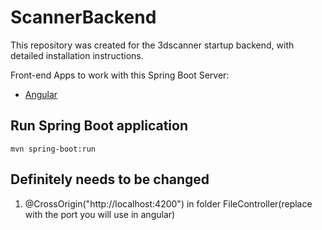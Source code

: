 # ScannerBackend
This repository was created for the 3dscanner startup backend, with detailed installation instructions.


Front-end Apps to work with this Spring Boot Server:
- [Angular](сылка)

## Run Spring Boot application
```
mvn spring-boot:run
```
## Definitely needs to be changed
1. @CrossOrigin("http://localhost:4200") in folder FileController(replace with the port you will use in angular)

